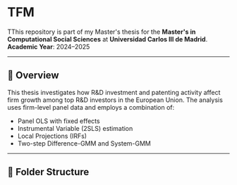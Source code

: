 # TFM
TThis repository is part of my Master's thesis for the **Master's in Computational Social Sciences** at **Universidad Carlos III de Madrid**.  
**Academic Year**: 2024–2025

---

## 📘 Overview

This thesis investigates how R&D investment and patenting activity affect firm growth among top R&D investors in the European Union. The analysis uses firm-level panel data and employs a combination of:

- Panel OLS with fixed effects  
- Instrumental Variable (2SLS) estimation  
- Local Projections (IRFs)  
- Two-step Difference-GMM and System-GMM

---

## 📁 Folder Structure

